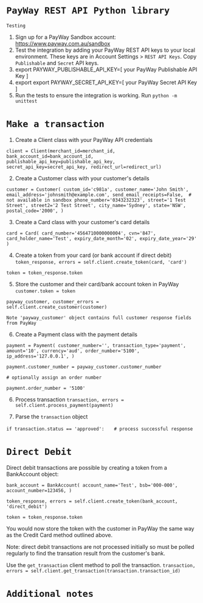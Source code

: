 # `PayWay REST API Python library`
`Testing`
1. Sign up for a PayWay Sandbox account: https://www.payway.com.au/sandbox
2. Test the integration by adding your PayWay REST API keys to your local environment. These keys are in Account Settings > `REST API Keys`. Copy `Publishable` and `Secret` API keys.
3. export PAYWAY_PUBLISHABLE_API_KEY=[ your PayWay Publishable API Key ]
4. export export PAYWAY_SECRET_API_KEY=[ your PayWay Secret API Key ]
5. Run the tests to ensure the integration is working. 
Run `python -m unittest`

# `Make a transaction`
1. Create a Client class with your PayWay API credentials

`client = Client(merchant_id=merchant_id,
                 bank_account_id=bank_account_id,
                 publishable_api_key=publishable_api_key,
                 secret_api_key=secret_api_key,
                 redirect_url=redirect_url)`
                 
2. Create a Customer class with your customer's details

`customer = Customer(
            custom_id='c981a',
            customer_name='John Smith',
            email_address='johnsmith@example.com',
            send_email_receipts=False,  # not available in sandbox
            phone_number='0343232323',
            street='1 Test Street',
            street2='2 Test Street',
            city_name='Sydney',
            state='NSW',
            postal_code='2000',
        )`
        
3. Create a Card class with your customer's card details

`card = Card(
            card_number='4564710000000004',
            cvn='847',
            card_holder_name='Test',
            expiry_date_month='02',
            expiry_date_year='29'
        )`

4. Create a token from your card (or bank account if direct debit)
`token_response, errors = self.client.create_token(card, 'card')`

`token = token_response.token`        
   
5. Store the customer and their card/bank account token in PayWay
`customer.token = token`

`payway_customer, customer_errors = self.client.create_customer(customer)`

`Note 'payway_customer' object contains full customer response fields from PayWay`
        
6. Create a Payment class with the payment details

`payment = Payment(
            customer_number='',
            transaction_type='payment',
            amount='10',
            currency='aud',
            order_number='5100',
            ip_address='127.0.0.1',
        )`
        
`payment.customer_number = payway_customer.customer_number`

`# optionally assign an order number`

`payment.order_number = '5100'`

6. Process transaction
`transaction, errors = self.client.process_payment(payment)`    
                                 
7. Parse the `transaction` object

`if transaction.status == 'approved':`
`   # process successful response`    

# `Direct Debit`
Direct debit transactions are possible by creating a token from a BankAccount object:

`
bank_account = BankAccount(
            account_name='Test',
            bsb='000-000',
            account_number=123456,
        )
`

`token_response, errors = self.client.create_token(bank_account, 'direct_debit')`

`token = token_response.token`

You would now store the token with the customer in PayWay the same way as the Credit Card method outlined above.

Note: direct debit transactions are not processed initially so must be polled regularly to find the transation result from the customer's bank.

Use the `get_transaction` client method to poll the transaction.
`transaction, errors = self.client.get_transaction(transaction.transaction_id)` 

# `Additional notes`                             

